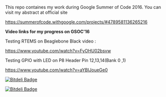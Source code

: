 This repo containes my work during Google Summer of Code 2016. You can visit my abstract at official site 

https://summerofcode.withgoogle.com/projects/#4789581136265216 

**Video links for my progress on GSOC'16**

Testing RTEMS on Beaglebone Black video :

https://www.youtube.com/watch?v=FyOHU02bsvw

Testing GPIO with LED on P8 Header Pin 12,13,14(Bank 0 ,1)

https://www.youtube.com/watch?v=aYBIJoueGe0 


[![Bitdeli Badge](https://d2weczhvl823v0.cloudfront.net/punitvara/rtems_gsoc16/trend.png)](https://bitdeli.com/free "Bitdeli Badge")



[![Bitdeli Badge](https://d2weczhvl823v0.cloudfront.net/punitvara/rtems_gsoc16/trend.png)](https://bitdeli.com/free "Bitdeli Badge")

